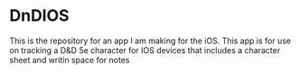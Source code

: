 # DnDIOS
This is the repository for an app I am making for the iOS. This app is for use on tracking a D&amp;D 5e character for IOS devices that includes a character sheet and writin space for notes
